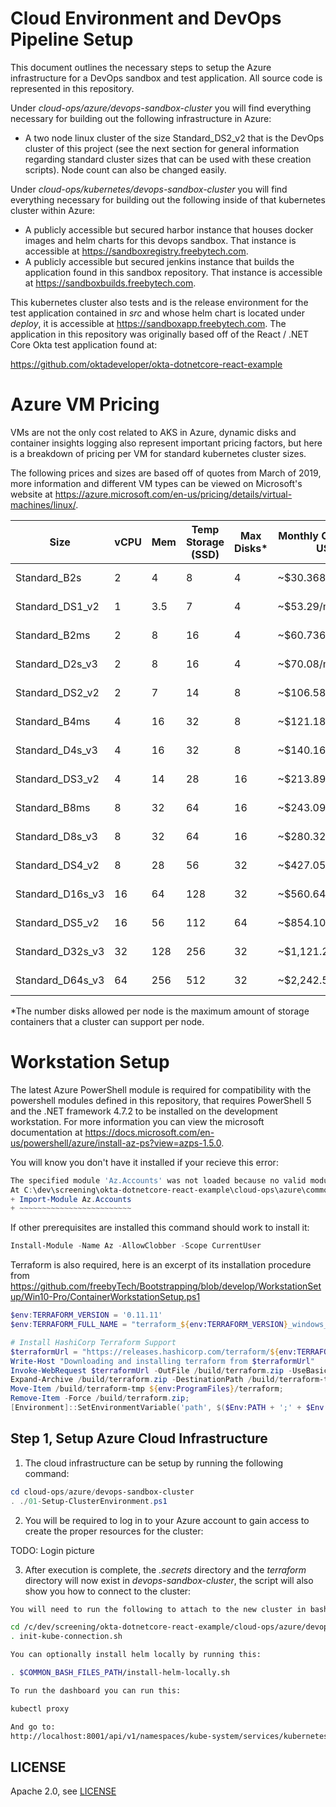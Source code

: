 # Cloud Environment and DevOps Pipeline Setup

This document outlines the necessary steps to setup the Azure infrastructure for a DevOps sandbox and test application. All source code is represented in this repository. 

Under *cloud-ops/azure/devops-sandbox-cluster* you will find everything necessary for building out the following infrastructure in Azure:

* A two node linux cluster of the size Standard_DS2_v2 that is the DevOps cluster of this project (see the next section for general information regarding standard cluster sizes that can be used with these creation scripts). Node count can also be changed easily.

Under *cloud-ops/kubernetes/devops-sandbox-cluster* you will find everything necessary for building out the following inside of that kubernetes cluster within Azure:

* A publicly accessible but secured harbor instance that houses docker images and helm charts for this devops sandbox. That instance is accessible at https://sandboxregistry.freebytech.com.
* A publicly accessible but secured jenkins instance that builds the application found in this sandbox repository. That instance is accessible at https://sandboxbuilds.freebytech.com.

This kubernetes cluster also tests and is the release environment for the test application contained in *src* and whose helm chart is located under *deploy*, it is accessible at https://sandboxapp.freebytech.com. The application in this repository was originally based off of the React / .NET Core Okta test application found at:

https://github.com/oktadeveloper/okta-dotnetcore-react-example


# Azure VM Pricing

VMs are not the only cost related to AKS in Azure, dynamic disks and container insights logging also represent important pricing factors, but here is a breakdown of pricing per VM for standard kubernetes cluster sizes.

The following prices and sizes are based off of quotes from March of 2019, more information and different VM types can be viewed on Microsoft's website at https://azure.microsoft.com/en-us/pricing/details/virtual-machines/linux/.

| Size              | vCPU | Mem | Temp Storage (SSD) | Max Disks* | Monthly Cost East US  | 1 year reserved | 3 year reserved |
|-------------------|------|-----|--------------------|------------|-----------------------|-----------------|-----------------|
| Standard_B2s      | 2    | 4   | 8                  | 4          | ~$30.368/month | ~$17.7536/month (~42%) | ~$11.4464/month (~62%) |
| Standard_DS1_v2	| 1	   | 3.5 | 7                  | 4          | ~$53.29/month | ~$22.4986/month (~58%) | ~$14.7533/month (~72%) |
| Standard_B2ms     | 2    | 8   | 16                 | 4          | ~$60.736/month | ~$35.5802/month (~41%) | ~$22.8636/month (~62%) |
| Standard_D2s_v3   | 2    | 8   | 16                 | 4          | ~$70.08/month  | ~$41.7487/month (~40%) | ~$26.8859/month (~62%) |
| Standard_DS2_v2	| 2    | 7   | 14                 | 8          | ~$106.58/month | ~$45.0848/month (~58%) | ~$29.4993/month (~72%) |
| Standard_B4ms	    | 4    | 16  | 32                 | 8          | ~$121.18/month | ~$71.0801/month (~41%) | ~$45.7199/month (~62%) |
| Standard_D4s_v3   | 4    | 16  | 32                 | 8          | ~$140.16/month | ~$83.585/month (~40%)  | ~$53.8083/month (~62%) |
| Standard_DS3_v2	| 4    | 14  | 28                 | 16         | ~$213.89/month | ~$90.1696/month (~58%) | ~$58.9986/month (~72%) |
| Standard_B8ms	    | 8    | 32  | 64                 | 16         | ~$243.09/month | ~$142.1675/month (~42%) | ~$91.469/month (~62%) |
| Standard_D8s_v3   | 8    | 32  | 64                 | 16         | ~$280.32/month | ~$167.17/month (~40%)  | ~$107.5801/month (~62%) |
| Standard_DS4_v2	| 8	   | 28  | 56                 | 32         | ~$427.05/month | ~$181.0035/month (~58%) | ~$117.3329/month (~73%) |
| Standard_D16s_v3  | 16   | 64  | 128                | 32         | ~$560.64/month | ~$334.3327/month (~40%) |  ~$215.1967/month (~62%) |
| Standard_DS5_v2	| 16   | 56  | 112                | 64         | ~$854.10/month | ~$361.9997/month (~58%) | ~$234.6658/month (~73%) |
| Standard_D32s_v3  | 32   | 128 | 256                | 32         | ~$1,121.28/month | ~$668.6654/month (~40%) | ~$430.3861/month (~62%) |
| Standard_D64s_v3  | 64   | 256 | 512                | 32         | ~$2,242.56/month | ~$1,337.3308/month (~40%) | ~$860.7795/month (~62%) |

*The number disks allowed per node is the maximum amount of storage containers that a cluster can support per node.

# Workstation Setup

The latest Azure PowerShell module is required for compatibility with the powershell modules defined in this repository, that requires PowerShell 5 and the .NET framework 4.7.2 to be installed on the development workstation. For more information you can view the microsoft documentation at https://docs.microsoft.com/en-us/powershell/azure/install-az-ps?view=azps-1.5.0.

You will know you don't have it installed if your recieve this error:

```powershell
The specified module 'Az.Accounts' was not loaded because no valid module file was found in any module directory.
At C:\dev\screening\okta-dotnetcore-react-example\cloud-ops\azure\common\ps-modules\New-ServicePrinciple.psm1:4 char:1
+ Import-Module Az.Accounts
+ ~~~~~~~~~~~~~~~~~~~~~~~~~
```

If other prerequisites are installed this command should work to install it:

```powershell
Install-Module -Name Az -AllowClobber -Scope CurrentUser
```

Terraform is also required, here is an excerpt of its installation procedure from https://github.com/freebyTech/Bootstrapping/blob/develop/WorkstationSetup/Win10-Pro/ContainerWorkstationSetup.ps1

```powershell
$env:TERRAFORM_VERSION = '0.11.11'
$env:TERRAFORM_FULL_NAME = "terraform_${env:TERRAFORM_VERSION}_windows_amd64"

# Install HashiCorp Terraform Support
$terraformUrl = "https://releases.hashicorp.com/terraform/${env:TERRAFORM_VERSION}/${env:TERRAFORM_FULL_NAME}.zip"
Write-Host "Downloading and installing terraform from $terraformUrl"
Invoke-WebRequest $terraformUrl -OutFile /build/terraform.zip -UseBasicParsing;
Expand-Archive /build/terraform.zip -DestinationPath /build/terraform-tmp;
Move-Item /build/terraform-tmp ${env:ProgramFiles}/terraform;
Remove-Item -Force /build/terraform.zip;
[Environment]::SetEnvironmentVariable('path', $($Env:PATH + ';' + $Env:ProgramFiles + '\terraform'), 'Machine')
```

## Step 1, Setup Azure Cloud Infrastructure 

1) The cloud infrastructure can be setup by running the following command:

```powershell
cd cloud-ops/azure/devops-sandbox-cluster
. ./01-Setup-ClusterEnvironment.ps1
```

2) You will be required to log in to your Azure account to gain access to create the proper resources for the cluster:

TODO: Login picture

3) After execution is complete, the *.secrets* directory and the *terraform* directory will now exist in *devops-sandbox-cluster*, the script will also show you how to connect to the cluster:

```bash
You will need to run the following to attach to the new cluster in bash:

cd /c/dev/screening/okta-dotnetcore-react-example/cloud-ops/azure/devops-sandbox-cluster
. init-kube-connection.sh

You can optionally install helm locally by running this:

. $COMMON_BASH_FILES_PATH/install-helm-locally.sh

To run the dashboard you can run this:

kubectl proxy

And go to:
http://localhost:8001/api/v1/namespaces/kube-system/services/kubernetes-dashboard/proxy/#!/overview?namespace=default
```

## LICENSE

Apache 2.0, see [LICENSE](LICENSE)